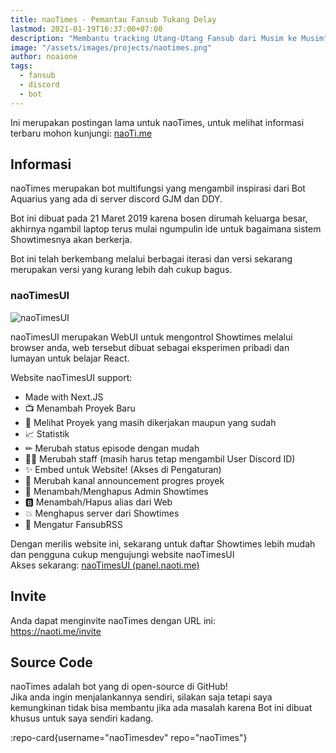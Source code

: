 ```yaml
---
title: naoTimes - Pemantau Fansub Tukang Delay
lastmod: 2021-01-19T16:37:00+07:00
description: "Membantu tracking Utang-Utang Fansub dari Musim ke Musim"
image: "/assets/images/projects/naotimes.png"
author: noaione
tags:
  - fansub
  - discord
  - bot
---
```


Ini merupakan postingan lama untuk naoTimes, untuk melihat informasi terbaru mohon kunjungi: [naoTi.me](https://naoti.me)

<!--more-->

## Informasi

naoTimes merupakan bot multifungsi yang mengambil inspirasi dari Bot Aquarius yang ada di server discord GJM dan DDY.

Bot ini dibuat pada 21 Maret 2019 karena bosen dirumah keluarga besar, akhirnya ngambil laptop terus mulai ngumpulin ide untuk bagaimana sistem Showtimesnya akan berkerja.

Bot ini telah berkembang melalui berbagai iterasi dan versi sekarang merupakan versi yang kurang lebih dah cukup bagus.

### naoTimesUI

![naoTimesUI](https://panel.naoti.me/assets/img/ntui_splash.png)

naoTimesUI merupakan WebUI untuk mengontrol Showtimes melalui browser anda, web tersebut dibuat sebagai eksperimen pribadi dan lumayan untuk belajar React.

Website naoTimesUI support:

- Made with Next.JS
- 📺 Menambah Proyek Baru
- 👀 Melihat Proyek yang masih dikerjakan maupun yang sudah
- 📈 Statistik
- ✏ Merubah status episode dengan mudah
- 👯‍♂️ Merubah staff (masih harus tetap mengambil User Discord ID)
- ✨ Embed untuk Website! (Akses di Pengaturan)
- 💬 Merubah kanal announcement progres proyek
- 🎩 Menambah/Menghapus Admin Showtimes
- 🅱 Menambah/Hapus alias dari Web
- 💥 Menghapus server dari Showtimes
- 📰 Mengatur FansubRSS

Dengan merilis website ini, sekarang untuk daftar Showtimes lebih mudah dan pengguna cukup mengujungi website naoTimesUI<br />
Akses sekarang: [naoTimesUI (panel.naoti.me)](https://panel.naoti.me)

## Invite

Anda dapat menginvite naoTimes dengan URL ini:<br />
https://naoti.me/invite

## Source Code

naoTimes adalah bot yang di open-source di GitHub!<br />
Jika anda ingin menjalankannya sendiri, silakan saja tetapi saya kemungkinan tidak bisa membantu jika ada masalah karena Bot ini dibuat khusus untuk saya sendiri kadang.

:repo-card{username="naoTimesdev" repo="naoTimes"}

